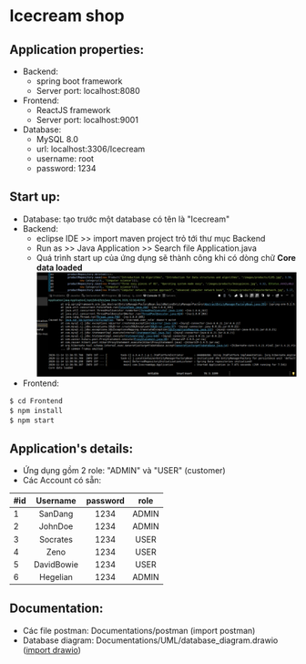 # Icecream shop
## Application properties:
- Backend: 
	- spring boot framework
	- Server port: localhost:8080
- Frontend: 
	- ReactJS framework
	- Server port: localhost:9001
- Database: 
	- MySQL 8.0
	- url: localhost:3306/Icecream
	- username: root
	- password: 1234
## Start up:
- Database: tạo trước một database có tên là "Icecream"	
- Backend: 
	- eclipse IDE >> import maven project trỏ tới thư mục Backend
	- Run as >> Java Application >> Search file Application.java
	- Quá trình start up của ứng dụng sẽ thành công khi có dòng chữ **Core data loaded** !["Core data loaded"](guide.png)
- Frontend: 
```bash
$ cd Frontend
$ npm install
$ npm start
```
## Application's details:
- Ứng dụng gồm 2 role: "ADMIN" và "USER" (customer)
- Các Account có sẵn:

| #id |  Username  |password| role  |
|:----|:----------:|:------:|:-----:|
|  1  | SanDang    | 1234   | ADMIN |
|  2  | JohnDoe    | 1234   | ADMIN |
|  3  | Socrates   | 1234   | USER  |
|  4  | Zeno 	   | 1234   | USER  |
|  5  | DavidBowie | 1234   | USER  |
|  6  | Hegelian   | 1234   | ADMIN |

## Documentation:
- Các file postman: Documentations/postman (import postman)
- Database diagram: Documentations/UML/database_diagram.drawio ([import drawio](https://app.diagrams.net/))

